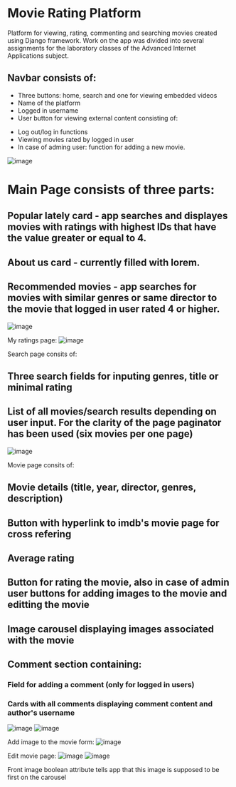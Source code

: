# Movie Rating Platform
 Platform for viewing, rating, commenting and searching movies created using Django framework. Work on the app was divided into several assignments for the laboratory classes of the Advanced Internet Applications subject.
 
 ## Navbar consists of:
 * Three buttons: home, search and one for viewing embedded videos
 * Name of the platform
 * Logged in username
 * User button for viewing external content consisting of:
  - Log out/log in functions
  - Viewing movies rated by logged in user
  - In case of adming user: function for adding a new movie.

 ![image](https://github.com/Kopczuch/Movie-Rating-Platform/assets/55816369/add820a0-df61-4431-8a97-42eb8995e89b)
 
 # Main Page consists of three parts:
 ## Popular lately card - app searches and displayes movies with ratings with highest IDs that have the value greater or equal to 4.
 ## About us card - currently filled with lorem.
 ## Recommended movies - app searches for movies with similar genres or same director to the movie that logged in user rated 4 or higher.

 ![image](https://github.com/Kopczuch/Movie-Rating-Platform/assets/55816369/ce7f7d1e-48b1-4968-b5ca-f7469a28919e)
 
 My ratings page:
 ![image](https://github.com/Kopczuch/Movie-Rating-Platform/assets/55816369/c9e93275-90b5-4517-85ea-1a12f67bc80c)


 Search page consits of:
 ## Three search fields for inputing genres, title or minimal rating
 ## List of all movies/search results depending on user input. For the clarity of the page paginator has been used (six movies per one page)

 ![image](https://github.com/Kopczuch/Movie-Rating-Platform/assets/55816369/1a950a36-c5f5-4dbc-8969-7415ca9303a4)

 Movie page consits of:
 ## Movie details (title, year, director, genres, description)
 ## Button with hyperlink to imdb's movie page for cross refering
 ## Average rating
 ## Button for rating the movie, also in case of admin user buttons for adding images to the movie and editting the movie
 ## Image carousel displaying images associated with the movie
 ## Comment section containing:
 ### Field for adding a comment (only for logged in users)
 ### Cards with all comments displaying comment content and author's username
 
 ![image](https://github.com/Kopczuch/Movie-Rating-Platform/assets/55816369/592bfe08-8d9a-4df6-bbe8-f8fda17e7b91)
 ![image](https://github.com/Kopczuch/Movie-Rating-Platform/assets/55816369/c59d1df8-416f-463c-8bc9-e988336a25bd)

 Add image to the movie form:
 ![image](https://github.com/Kopczuch/Movie-Rating-Platform/assets/55816369/d412557e-55f1-46a9-9f42-ada4340310cf)

 Edit movie page:
 ![image](https://github.com/Kopczuch/Movie-Rating-Platform/assets/55816369/5b7e12b0-0b0b-4242-bf02-a75e32b90578)
 ![image](https://github.com/Kopczuch/Movie-Rating-Platform/assets/55816369/e12f3496-319c-4234-aae3-988eafb3855a)

 Front image boolean attribute tells app that this image is supposed to be first on the carousel
 
 
